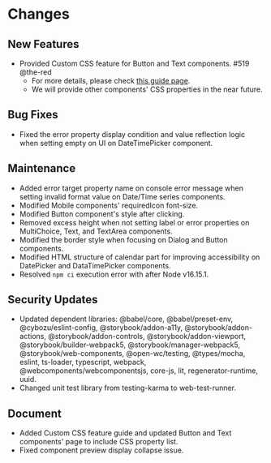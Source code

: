 # Changes
## New Features
- Provided Custom CSS feature for Button and Text components. #519 @the-red
  - For more details, please check [this guide page](https://kintone-ui-component.netlify.app/docs/en/getting-started/custom-css).
  - We will provide other components' CSS properties in the near future.

## Bug Fixes
- Fixed the error property display condition and value reflection logic when setting empty on UI on DateTimePicker component.

## Maintenance
- Added error target property name on console error message when setting invalid format value on Date/Time series components.
- Modified Mobile components' requiredIcon font-size.
- Modified Button component's style after clicking.
- Removed excess height when not setting label or error properties on MultiChoice, Text, and TextArea components.
- Modified the border style when focusing on Dialog and Button components.
- Modified HTML structure of calendar part for improving accessibility on DatePicker and DataTimePicker components.
- Resolved `npm ci` execution error with after Node v16.15.1.

## Security Updates
- Updated dependent libraries:  @babel/core, @babel/preset-env, @cybozu/eslint-config,  @storybook/addon-a11y, @storybook/addon-actions, @storybook/addon-controls, @storybook/addon-viewport, @storybook/builder-webpack5, @storybook/manager-webpack5, @storybook/web-components, @open-wc/testing, @types/mocha, eslint, ts-loader, typescript, webpack, @webcomponents/webcomponentsjs, core-js, lit, regenerator-runtime, uuid.
- Changed unit test library from testing-karma to web-test-runner.

## Document
- Added Custom CSS feature guide and updated Button and Text components' page to include CSS property list.
- Fixed component preview display collapse issue.